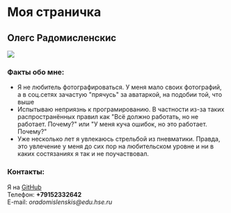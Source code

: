   <html>
    <head>
      <meta name="theme-color" content="#9CC2CE">
      <h1>Моя страничка </h1>
    </head>
    <body> 
      <left><h2>Олегс Радомисленскис</h2></left>
      <left><img src="https://pp.userapi.com/c410131/v410131885/11df/lIPJ0QJB5rA.jpg"></left>
      <br/>
      <h3>Факты обо мне:</h3>
      <ul>
       <li>Я не любитель фотографироваться. У меня мало своих фотографий, а в соц.сетях зачастую "прячусь" за аватаркой, на подобии той, что выше</li>
       <li>Испытываю неприязнь к програмированию. В частности из-за таких распространённых правил как "Всё должно работать, но не работает. Почему?" или "У меня куча ошибок, но это работает. Почему?"</li>
       <li>Уже несколько лет я увлекаюсь стрельбой из пневматики. Правда, это увлечение у меня до сих пор на любительском уровне и ни в каких состязаниях я так и не поучаствовал. </li>
      </ul>
      <h3>Контакты:</h3>
      Я на <a href=https://github.com/OlegsRad > GitHub </a> 
      <br/>
      Телефон: <b>+79152332642</b>
      <br/>
      E-mail: <i>oradomislenskis@edu.hse.ru</i>
    </body>
  </html>
